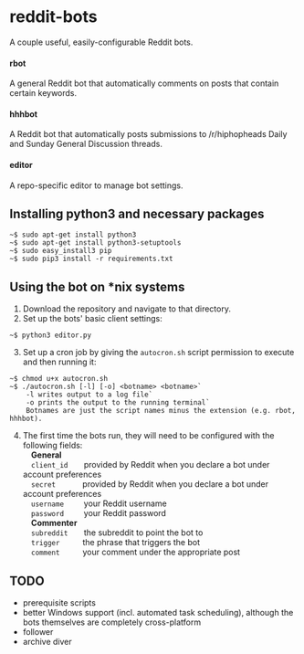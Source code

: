 # reddit-bots
A couple useful, easily-configurable Reddit bots.

#### rbot
A general Reddit bot that automatically comments on posts that contain certain keywords.

#### hhhbot
A Reddit bot that automatically posts submissions to /r/hiphopheads Daily and Sunday General Discussion threads.

#### editor
A repo-specific editor to manage bot settings.

## Installing python3 and necessary packages
```
~$ sudo apt-get install python3
~$ sudo apt-get install python3-setuptools
~$ sudo easy_install3 pip
~$ sudo pip3 install -r requirements.txt
```

## Using the bot on \*nix systems
1. Download the repository and navigate to that directory.
2. Set up the bots' basic client settings:
```
~$ python3 editor.py
```
3. Set up a cron job by giving the `autocron.sh` script permission to execute and then running it:  
```
~$ chmod u+x autocron.sh
~$ ./autocron.sh [-l] [-o] <botname> <botname>`
	-l writes output to a log file`
	-o prints the output to the running terminal`
	Botnames are just the script names minus the extension (e.g. rbot, hhhbot).
```
4. The first time the bots run, they will need to be configured with the following fields:  
&emsp;__General__  
&emsp;`client_id`&emsp;&emsp;provided by Reddit when you declare a bot under account preferences  
&emsp;`secret`&emsp;&emsp;&emsp;&thinsp;&thinsp;provided by Reddit when you declare a bot under account preferences  
&emsp;`username`&emsp;&emsp;&ensp;your Reddit username  
&emsp;`password`&emsp;&emsp;&ensp;your Reddit password  
&emsp;__Commenter__   
&emsp;`subreddit`&emsp;&emsp;the subreddit to point the bot to  
&emsp;`trigger`&emsp;&emsp;&ensp;&thinsp;&thinsp;the phrase that triggers the bot  
&emsp;`comment`&emsp;&emsp;&ensp;&thinsp;&thinsp;your comment under the appropriate post  

## TODO
- prerequisite scripts
- better Windows support (incl. automated task scheduling), although the bots themselves are completely cross-platform <!-- schtasks /tn /? -->
- follower
- archive diver
